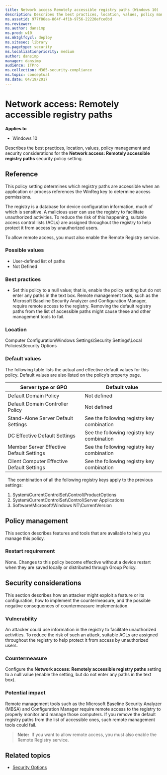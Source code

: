 ```yaml
---
title: Network access Remotely accessible registry paths (Windows 10)
description: Describes the best practices, location, values, policy management and security considerations for the Network access Remotely accessible registry paths security policy setting.
ms.assetid: 977f86ea-864f-4f1b-9756-22220efce0bd
ms.reviewer: 
ms.author: dansimp
ms.prod: w10
ms.mktglfcycl: deploy
ms.sitesec: library
ms.pagetype: security
ms.localizationpriority: medium
author: dansimp
manager: dansimp
audience: ITPro
ms.collection: M365-security-compliance
ms.topic: conceptual
ms.date: 04/19/2017
---
```


# Network access: Remotely accessible registry paths

**Applies to**
-   Windows 10

Describes the best practices, location, values, policy management and security considerations for the **Network access: Remotely accessible registry paths** security policy setting.

## Reference

This policy setting determines which registry paths are accessible when an application or process references the WinReg key to determine access permissions.

The registry is a database for device configuration information, much of which is sensitive. A malicious user can use the registry to facilitate unauthorized activities. To reduce the risk of this happening, suitable access control lists (ACLs) are assigned throughout the registry to help protect it from access by unauthorized users.

To allow remote access, you must also enable the Remote Registry service.

### Possible values

-   User-defined list of paths
-   Not Defined

### Best practices

-   Set this policy to a null value; that is, enable the policy setting but do not enter any paths in the text box. Remote management tools, such as the Microsoft Baseline Security Analyzer and Configuration Manager, require remote access to the registry. Removing the default registry paths from the list of accessible paths might cause these and other management tools to fail.

### Location

Computer Configuration\\Windows Settings\\Security Settings\\Local Policies\\Security Options

### Default values

The following table lists the actual and effective default values for this policy. Default values are also listed on the policy’s property page.

| Server type or GPO | Default value |
| - | - |
| Default Domain Policy | Not defined| 
| Default Domain Controller Policy | Not defined| 
| Stand-Alone Server Default Settings | See the following registry key combination| 
| DC Effective Default Settings | See the following registry key combination| 
| Member Server Effective Default Settings | See the following registry key combination| 
| Client Computer Effective Default Settings | See the following registry key combination| 
 
The combination of all the following registry keys apply to the previous settings:

1.  System\\CurrentControlSet\\Control\\ProductOptions
2.  System\\CurrentControlSet\\Control\\Server Applications
3.  Software\\Microsoft\\Windows NT\\CurrentVersion

## Policy management

This section describes features and tools that are available to help you manage this policy.

### Restart requirement

None. Changes to this policy become effective without a device restart when they are saved locally or distributed through Group Policy.

## Security considerations

This section describes how an attacker might exploit a feature or its configuration, how to implement the countermeasure, and the possible negative consequences of countermeasure implementation.

### Vulnerability

An attacker could use information in the registry to facilitate unauthorized activities. To reduce the risk of such an attack, suitable ACLs are assigned throughout the registry to help protect it from access by unauthorized users.

### Countermeasure

Configure the **Network access: Remotely accessible registry paths** setting to a null value (enable the setting, but do not enter any paths in the text box).

### Potential impact

Remote management tools such as the Microsoft Baseline Security Analyzer (MBSA) and Configuration Manager require remote access to the registry to properly monitor and manage those computers. If you remove the default registry paths from the list of accessible ones, such remote management tools could fail.

>**Note:**  If you want to allow remote access, you must also enable the Remote Registry service.
 
## Related topics

- [Security Options](security-options.md)
